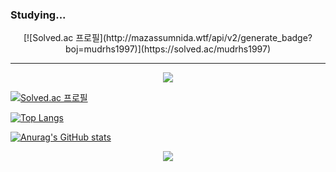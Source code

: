 ### Studying...
<div align="center">[![Solved.ac 프로필](http://mazassumnida.wtf/api/v2/generate_badge?boj=mudrhs1997)](https://solved.ac/mudrhs1997)</div>
  <hr>
  <div align="center"><img src="https://img.shields.io/badge/Swift-F05138?style=flat-square&logo=Swift&logoColor=white"/></div>

[![Solved.ac 프로필](http://mazassumnida.wtf/api/v2/generate_badge?boj=mudrhs1997)](https://solved.ac/mudrhs1997) 

[![Top Langs](https://github-readme-stats.vercel.app/api/top-langs/?username=mudrhs1997&hide=javascript,css,html&layout=compact)](https://github.com/mudrhs1997/github-readme-stats)

[![Anurag's GitHub stats](https://github-readme-stats.vercel.app/api?username=mudrhs1997&show_icons=true)](https://github.com/mudrhs1997/github-readme-stats)


<div align="center"><img src="https://img.shields.io/badge/Swift-F05138?style=flat-square&logo=Swift&logoColor=white"/></div>






<!--
**mudrhs1997/mudrhs1997** is a ✨ _special_ ✨ repository because its `README.md` (this file) appears on your GitHub profile.

Here are some ideas to get you started:

- 🔭 I’m currently working on ...
- 🌱 I’m currently learning ...
- 👯 I’m looking to collaborate on ...
- 🤔 I’m looking for help with ...
- 💬 Ask me about ...
- 📫 How to reach me: ...
- 😄 Pronouns: ...
- ⚡ Fun fact: ...
-->
